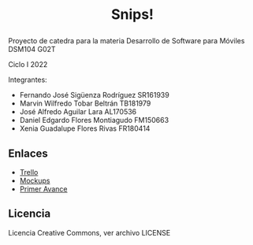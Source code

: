 # <p align="center">Snips!</p>

Proyecto de catedra para la materia Desarrollo de Software para Móviles DSM104 G02T


Ciclo I 2022

Integrantes:
 - Fernando José Sigüenza Rodríguez SR161939
 - Marvin Wilfredo Tobar Beltrán TB181979
 - José Alfredo Aguilar Lara AL170536
 - Daniel Edgardo Flores Montiagudo FM150663
 - Xenia Guadalupe Flores Rivas FR180414

 

## Enlaces
- [Trello](https://trello.com/dsm241/home)
- [Mockups](https://www.figma.com/file/2JHRuQyh5bdsmi4vlRwlyw/Mockups-DSM?node-id=0%3A1)
- [Primer Avance](https://docs.google.com/document/d/1NGdJBZ9wQUr0wAibRnJvfcP59XcWn2vONO8JAR1aro4/edit)

## Licencia
Licencia Creative Commons, ver archivo LICENSE
